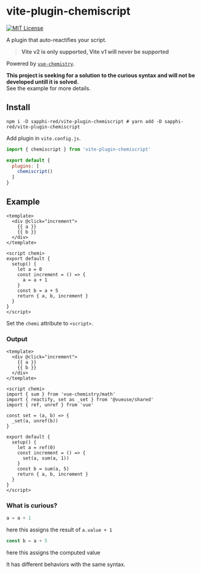 # vite-plugin-chemiscript
[![MIT License](http://img.shields.io/badge/license-MIT-blue.svg?style=flat)](LICENSE)  

A plugin that auto-reactifies your script.

> **Vite v2 is only supported, Vite v1 will never be supported**

Powered by [`vue-chemistry`](https://github.com/antfu/vue-chemistry).

**This project is seeking for a solution to the curious syntax and will not be developed untill it is solved.**  
See the example for more details.

## Install
```shell
npm i -D sapphi-red/vite-plugin-chemiscript # yarn add -D sapphi-red/vite-plugin-chemiscript
```

Add plugin in `vite.config.js`.
```js
import { chemiscript } from 'vite-plugin-chemiscript'

export default {
  plugins: [
    chemiscript()
  ]
}
```

## Example
```vue
<template>
  <div @click="increment">
    {{ a }}
    {{ b }}
  </div>
</template>

<script chemi>
export default {
  setup() {
    let a = 0
    const increment = () => {
      a = a + 1
    }
    const b = a + 5
    return { a, b, increment }
  }
}
</script>
```
Set the `chemi` attribute to `<script>`.

### Output
```vue
<template>
  <div @click="increment">
    {{ a }}
    {{ b }}
  </div>
</template>

<script chemi>
import { sum } from 'vue-chemistry/math'
import { reactify, set as _set } from '@vueuse/shared'
import { ref, unref } from 'vue'

const set = (a, b) => {
  _set(a, unref(b))
}

export default {
  setup() {
    let a = ref(0)
    const increment = () => {
      set(a, sum(a, 1))
    }
    const b = sum(a, 5)
    return { a, b, increment }
  }
}
</script>
```

### What is curious?
```ts
a = a + 1
```
here this assigns the result of `a.value + 1`

```ts
const b = a + 5
```
here this assigns the computed value

It has different behaviors with the same syntax.

